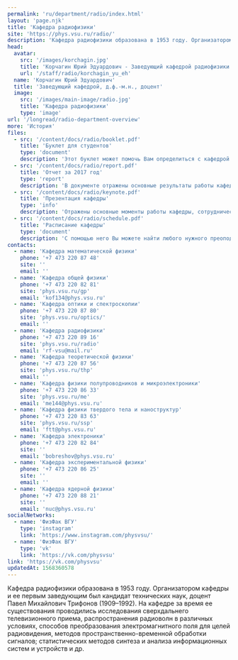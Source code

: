 ```yaml
---
permalink: 'ru/department/radio/index.html'
layout: 'page.njk'
title: 'Кафедра радиофизики'
site: 'https://phys.vsu.ru/radio/'
description: 'Кафедра радиофизики образована в 1953 году. Организатором кафедры и ее первым заведующим был кандидат технических наук, доцент Павел Михайлович Трифонов (1909–1992). На кафедре за время ее существования проводились исследования сверхдальнего телевизионного приема, распространения радиоволн в различных условиях, способов преобразования электромагнитного поля для целей радиовидения, методов пространственно-временной обработки сигналов; статистических методов синтеза и анализа информационных систем и устройств и др.'
head:
  avatar:
    src: '/images/korchagin.jpg'
    title: 'Корчагин Юрий Эдуардович - Заведующий кафедрой радиофизики'
    url: '/staff/radio/korchagin_yu_eh'
  name: 'Корчагин Юрий Эдуардович'
  title: 'Заведующий кафедрой, д.ф.-м.н., доцент'
  image:
    src: '/images/main-image/radio.jpg'
    title: 'Кафедра радиофизики'
    type: 'image'
url: '/longread/radio-department-overview'
more: 'История'
files:
  - src: '/content/docs/radio/booklet.pdf'
    title: 'Буклет для студентов'
    type: 'document'
    description: 'Этот буклет может помочь Вам определиться с кафедрой'
  - src: '/content/docs/radio/report.pdf'
    title: 'Отчет за 2017 год'
    type: 'report'
    description: 'В документе отражены основные результаты работы кафедры'
  - src: '/content/docs/radio/keynote.pdf'
    title: 'Презентация кафедры'
    type: 'info'
    description: 'Отражены основные моменты работы кафедры, сотрудничество и научные достижения'
  - src: '/content/docs/radio/schedule.pdf'
    title: 'Расписание кафедры'
    type: 'document'
    description: 'С помощью него Вы можете найти любого нужного преоподавателя'
contacts:
  - name: 'Кафедра математической физики'
    phone: '+7 473 220 87 48'
    site: ''
    email: ''
  - name: 'Кафедра общей физики'
    phone: '+7 473 220 82 81'
    site: 'phys.vsu.ru/gp'
    email: 'kof134@phys.vsu.ru'
  - name: 'Кафедра оптики и спектроскопии'
    phone: '+7 473 220 87 80'
    site: 'phys.vsu.ru/optics/'
    email: ''
  - name: 'Кафедра радиофизики'
    phone: '+7 473 220 89 16'
    site: 'phys.vsu.ru/radio'
    email: 'rf-vsu@mail.ru'
  - name: 'Кафедра теоретической физики'
    phone: '+7 473 220 87 56'
    site: 'phys.vsu.ru/thp'
    email: ''
  - name: 'Кафедра физики полупроводников и микроэлектроники'
    phone: '+7 473 220 86 33'
    site: 'phys.vsu.ru/me'
    email: 'me144@phys.vsu.ru'
  - name: 'Кафедра физики твердого тела и наноструктур'
    phone: '+7 473 220 83 63'
    site: 'phys.vsu.ru/ssp'
    email: 'ftt@phys.vsu.ru'
  - name: 'Кафедра электроники'
    phone: '+7 473 220 82 84'
    site: ''
    email: 'bobreshov@phys.vsu.ru'
  - name: 'Кафедра экспериментальной физики'
    phone: '+7 473 220 86 25'
    site: ''
    email: ''
  - name: 'Кафедра ядерной физики'
    phone: '+7 473 220 88 21'
    site: ''
    email: 'nuc@phys.vsu.ru'
socialNetworks:
  - name: 'ФизФак ВГУ'
    type: 'instagram'
    link: 'https://www.instagram.com/physvsu/'
  - name: 'ФизФак ВГУ'
    type: 'vk'
    link: 'https://vk.com/physvsu'
link: 'https://vk.com/physvsu'
updatedAt: 1568360578
---
```

Кафедра радиофизики образована в 1953 году. Организатором кафедры и ее первым заведующим был кандидат технических наук, доцент Павел Михайлович Трифонов (1909–1992). На кафедре за время ее существования проводились исследования сверхдальнего телевизионного приема, распространения радиоволн в различных условиях, способов преобразования электромагнитного поля для целей радиовидения, методов пространственно-временной обработки сигналов; статистических методов синтеза и анализа информационных систем и устройств и др.
